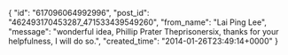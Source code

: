  {
   "id": "617096064992996",
   "post_id": "462493170453287_471533439549260",
   "from_name": "Lai Ping Lee",
   "message": "wonderful idea, Phillip Prater Theprisonersix, thanks for your helpfulness, I will do so.",
   "created_time": "2014-01-26T23:49:14+0000"
 }
